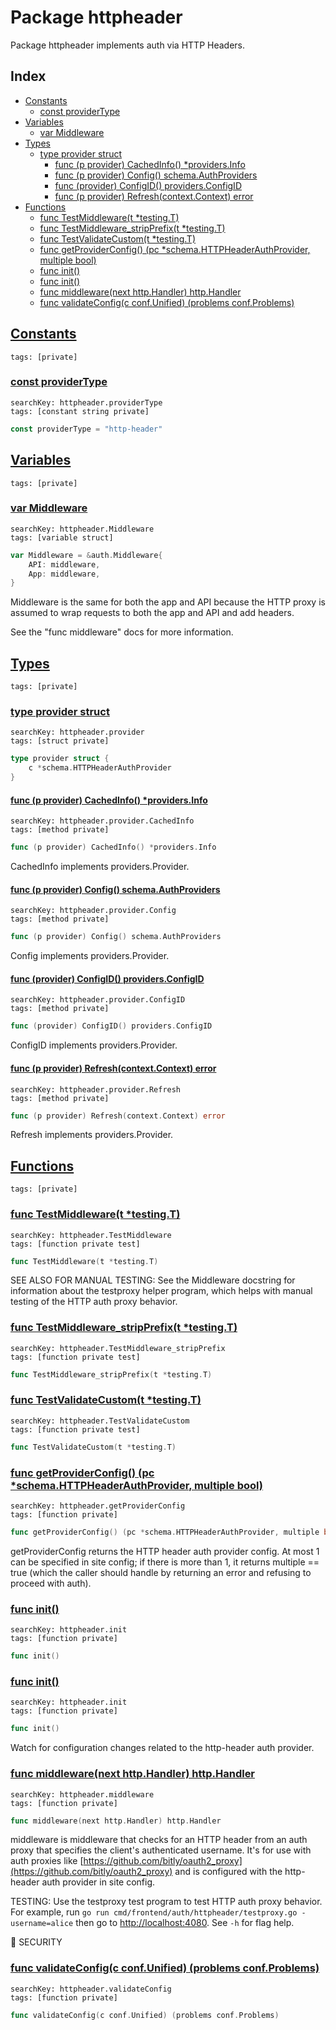 # Package httpheader

Package httpheader implements auth via HTTP Headers. 

## Index

* [Constants](#const)
    * [const providerType](#providerType)
* [Variables](#var)
    * [var Middleware](#Middleware)
* [Types](#type)
    * [type provider struct](#provider)
        * [func (p provider) CachedInfo() *providers.Info](#provider.CachedInfo)
        * [func (p provider) Config() schema.AuthProviders](#provider.Config)
        * [func (provider) ConfigID() providers.ConfigID](#provider.ConfigID)
        * [func (p provider) Refresh(context.Context) error](#provider.Refresh)
* [Functions](#func)
    * [func TestMiddleware(t *testing.T)](#TestMiddleware)
    * [func TestMiddleware_stripPrefix(t *testing.T)](#TestMiddleware_stripPrefix)
    * [func TestValidateCustom(t *testing.T)](#TestValidateCustom)
    * [func getProviderConfig() (pc *schema.HTTPHeaderAuthProvider, multiple bool)](#getProviderConfig)
    * [func init()](#init.config.go)
    * [func init()](#init.config_watch.go)
    * [func middleware(next http.Handler) http.Handler](#middleware)
    * [func validateConfig(c conf.Unified) (problems conf.Problems)](#validateConfig)


## <a id="const" href="#const">Constants</a>

```
tags: [private]
```

### <a id="providerType" href="#providerType">const providerType</a>

```
searchKey: httpheader.providerType
tags: [constant string private]
```

```Go
const providerType = "http-header"
```

## <a id="var" href="#var">Variables</a>

```
tags: [private]
```

### <a id="Middleware" href="#Middleware">var Middleware</a>

```
searchKey: httpheader.Middleware
tags: [variable struct]
```

```Go
var Middleware = &auth.Middleware{
	API: middleware,
	App: middleware,
}
```

Middleware is the same for both the app and API because the HTTP proxy is assumed to wrap requests to both the app and API and add headers. 

See the "func middleware" docs for more information. 

## <a id="type" href="#type">Types</a>

```
tags: [private]
```

### <a id="provider" href="#provider">type provider struct</a>

```
searchKey: httpheader.provider
tags: [struct private]
```

```Go
type provider struct {
	c *schema.HTTPHeaderAuthProvider
}
```

#### <a id="provider.CachedInfo" href="#provider.CachedInfo">func (p provider) CachedInfo() *providers.Info</a>

```
searchKey: httpheader.provider.CachedInfo
tags: [method private]
```

```Go
func (p provider) CachedInfo() *providers.Info
```

CachedInfo implements providers.Provider. 

#### <a id="provider.Config" href="#provider.Config">func (p provider) Config() schema.AuthProviders</a>

```
searchKey: httpheader.provider.Config
tags: [method private]
```

```Go
func (p provider) Config() schema.AuthProviders
```

Config implements providers.Provider. 

#### <a id="provider.ConfigID" href="#provider.ConfigID">func (provider) ConfigID() providers.ConfigID</a>

```
searchKey: httpheader.provider.ConfigID
tags: [method private]
```

```Go
func (provider) ConfigID() providers.ConfigID
```

ConfigID implements providers.Provider. 

#### <a id="provider.Refresh" href="#provider.Refresh">func (p provider) Refresh(context.Context) error</a>

```
searchKey: httpheader.provider.Refresh
tags: [method private]
```

```Go
func (p provider) Refresh(context.Context) error
```

Refresh implements providers.Provider. 

## <a id="func" href="#func">Functions</a>

```
tags: [private]
```

### <a id="TestMiddleware" href="#TestMiddleware">func TestMiddleware(t *testing.T)</a>

```
searchKey: httpheader.TestMiddleware
tags: [function private test]
```

```Go
func TestMiddleware(t *testing.T)
```

SEE ALSO FOR MANUAL TESTING: See the Middleware docstring for information about the testproxy helper program, which helps with manual testing of the HTTP auth proxy behavior. 

### <a id="TestMiddleware_stripPrefix" href="#TestMiddleware_stripPrefix">func TestMiddleware_stripPrefix(t *testing.T)</a>

```
searchKey: httpheader.TestMiddleware_stripPrefix
tags: [function private test]
```

```Go
func TestMiddleware_stripPrefix(t *testing.T)
```

### <a id="TestValidateCustom" href="#TestValidateCustom">func TestValidateCustom(t *testing.T)</a>

```
searchKey: httpheader.TestValidateCustom
tags: [function private test]
```

```Go
func TestValidateCustom(t *testing.T)
```

### <a id="getProviderConfig" href="#getProviderConfig">func getProviderConfig() (pc *schema.HTTPHeaderAuthProvider, multiple bool)</a>

```
searchKey: httpheader.getProviderConfig
tags: [function private]
```

```Go
func getProviderConfig() (pc *schema.HTTPHeaderAuthProvider, multiple bool)
```

getProviderConfig returns the HTTP header auth provider config. At most 1 can be specified in site config; if there is more than 1, it returns multiple == true (which the caller should handle by returning an error and refusing to proceed with auth). 

### <a id="init.config.go" href="#init.config.go">func init()</a>

```
searchKey: httpheader.init
tags: [function private]
```

```Go
func init()
```

### <a id="init.config_watch.go" href="#init.config_watch.go">func init()</a>

```
searchKey: httpheader.init
tags: [function private]
```

```Go
func init()
```

Watch for configuration changes related to the http-header auth provider. 

### <a id="middleware" href="#middleware">func middleware(next http.Handler) http.Handler</a>

```
searchKey: httpheader.middleware
tags: [function private]
```

```Go
func middleware(next http.Handler) http.Handler
```

middleware is middleware that checks for an HTTP header from an auth proxy that specifies the client's authenticated username. It's for use with auth proxies like [https://github.com/bitly/oauth2_proxy](https://github.com/bitly/oauth2_proxy) and is configured with the http-header auth provider in site config. 

TESTING: Use the testproxy test program to test HTTP auth proxy behavior. For example, run `go run cmd/frontend/auth/httpheader/testproxy.go -username=alice` then go to [http://localhost:4080](http://localhost:4080). See `-h` for flag help. 

🚨 SECURITY 

### <a id="validateConfig" href="#validateConfig">func validateConfig(c conf.Unified) (problems conf.Problems)</a>

```
searchKey: httpheader.validateConfig
tags: [function private]
```

```Go
func validateConfig(c conf.Unified) (problems conf.Problems)
```

